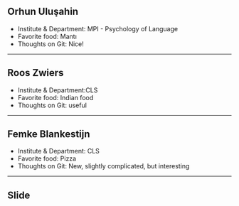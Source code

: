 ## Orhun Uluşahin

- Institute & Department: MPI - Psychology of Language
- Favorite food: Mantı
- Thoughts on Git: Nice!

---

## Roos Zwiers

- Institute & Department:CLS 
- Favorite food: Indian food
- Thoughts on Git: useful

---

## Femke Blankestijn

- Institute & Department: CLS 
- Favorite food: Pizza
- Thoughts on Git: New, slightly complicated, but interesting

---

## Slide
